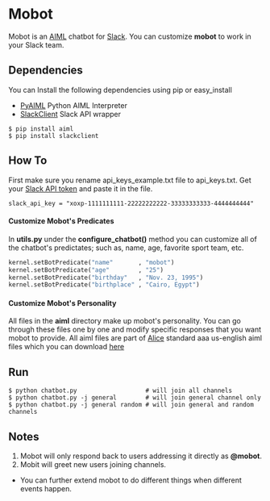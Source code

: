 # Mobot
Mobot is an [AIML](https://en.wikipedia.org/wiki/AIML) chatbot for
[Slack](https://slack.com/). You can customize **mobot** to work in your Slack
team.

## Dependencies
You can Install the following dependencies using pip or easy_install
* [PyAIML](https://github.com/creatorrr/pyAIML) Python AIML Interpreter
* [SlackClient](https://github.com/slackhq/python-slackclient) Slack API wrapper
```
$ pip install aiml
$ pip install slackclient
```

## How To
First make sure you rename api_keys_example.txt file to api_keys.txt. Get your
[Slack API token](https://api.slack.com/web) and paste it in the file.
```
slack_api_key = "xoxp-1111111111-22222222222-33333333333-4444444444"
```

#### Customize Mobot's Predicates
In **utils.py** under the **configure_chatbot()** method you can customize all
of the chatbot's predictates; such as, name, age, favorite sport team, etc.
```python
kernel.setBotPredicate("name"       , "mobot")
kernel.setBotPredicate("age"        , "25")
kernel.setBotPredicate("birthday"   , "Nov. 23, 1995")
kernel.setBotPredicate("birthplace" , "Cairo, Egypt")
```

#### Customize Mobot's Personality
All files in the **aiml** directory make up mobot's personality. You can go
through these files one by one and modify specific responses that you want mobot
to provide. All aiml files are part of [Alice](http://www.alicebot.org/)
standard aaa us-english aiml files which you can download [here](http://code.google.com/p/aiml-en-us-foundation-alice/downloads/detail?name=aiml-en-us-foundation-alice.zip)

## Run
```
$ python chatbot.py                   # will join all channels
$ python chatbot.py -j general        # will join general channel only
$ python chatbot.py -j general random # will join general and random channels
```

## Notes
1. Mobot will only respond back to users addressing it directly as **@mobot**.
2. Mobit will greet new users joining channels.
* You can further extend mobot to do different things when different events
  happen.
